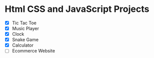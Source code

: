 # Html CSS and JavaScript Projects

- [x] Tic Tac Toe
- [x] Music Player
- [x] Clock
- [x] Snake Game
- [x] Calculator
- [ ] Ecommerce Website
